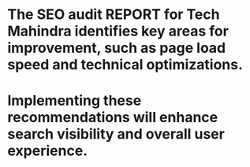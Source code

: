 # The SEO audit  REPORT for Tech Mahindra identifies key areas for improvement, such as page load speed and technical optimizations. 
# Implementing these recommendations will enhance search visibility and overall user experience.

